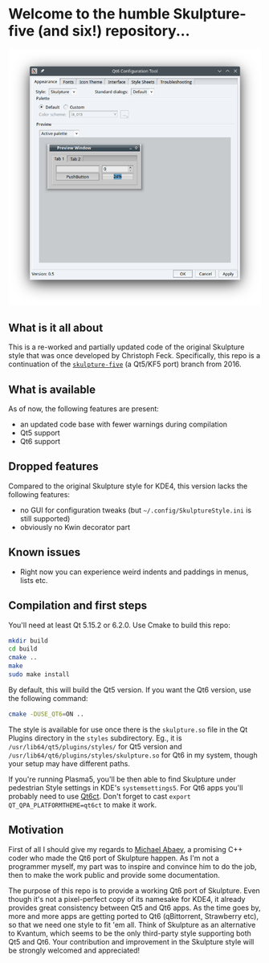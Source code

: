 # Welcome to the humble Skulpture-five (and six!) repository...
![Skulpture-6 is almost here!](skulpture-qt6.png)

## What is it all about
This is a re-worked and partially updated code of the original Skulpture style 
that was once developed by Christoph Feck. Specifically, this repo is a continuation of the
[`skulpture-five`](https://github.com/cfeck/skulpture/tree/five) (a Qt5/KF5 port) branch from 2016.

## What is available
As of now, the following features are present:
- an updated code base with fewer warnings during compilation
- Qt5 support
- Qt6 support

## Dropped features
Compared to the original Skulpture style for KDE4, this version lacks the following features:
- no GUI for configuration tweaks (but `~/.config/SkulptureStyle.ini` is still supported)
- obviously no Kwin decorator part

## Known issues
- Right now you can experience weird indents and paddings in menus, lists etc.


## Compilation and first steps
You'll need at least Qt 5.15.2 or 6.2.0.
Use Cmake to build this repo:
```bash
mkdir build
cd build
cmake ..
make
sudo make install
```

By default, this will build the Qt5 version. If you want the Qt6 version, use the following command:

```bash
cmake -DUSE_QT6=ON ..
```

The style is available for use once there is the `skulpture.so` file in the Qt Plugins directory in the `styles` subdirectory.
Eg., it is `/usr/lib64/qt5/plugins/styles/` for Qt5 version and `/usr/lib64/qt6/plugins/styles/skulpture.so` for Qt6
in my system, though your setup may have different paths.

If you're running Plasma5, you'll be then able to find Skulpture under pedestrian Style settings in KDE's `systemsettings5`. For Qt6 apps you'll probably need
to use [Qt6ct](https://github.com/trialuser02/qt6ct). Don't forget to cast `export QT_QPA_PLATFORMTHEME=qt6ct` to make it work.

## Motivation
First of all I should give my regards to [Michael Abaev](https://github.com/Lemontyash), a promising C++ coder who made the Qt6 port of Skulpture happen.
As I'm not a programmer myself, my part was to inspire and convince him to do the job, then to make the work public and provide some documentation.

The purpose of this repo is to provide a working Qt6 port of Skulpture. Even though it's not a pixel-perfect
copy of its namesake for KDE4, it already provides great consistency between Qt5 and Qt6 apps. As the time goes by,
more and more apps are getting ported to Qt6 (qBittorrent, Strawberry etc), so that we need one style to fit 'em all.
Think of Skulpture as an alternative to Kvantum, which seems to be the only third-party style supporting both Qt5 and Qt6.
Your contribution and improvement in the Skulpture style will be strongly welcomed and appreciated!
